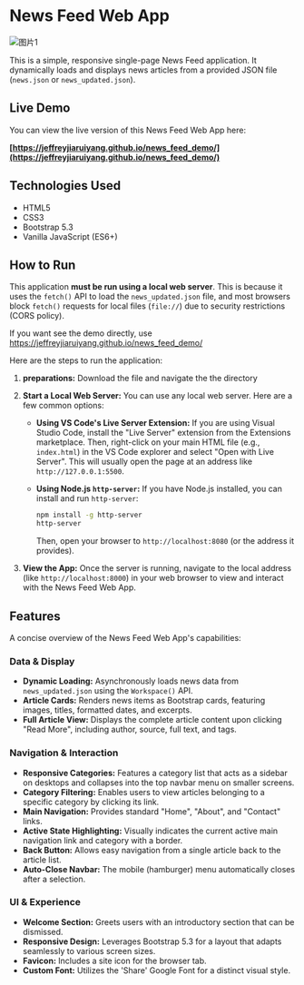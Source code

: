 # News Feed Web App

![图片1](https://github.com/user-attachments/assets/d4295914-e1fa-4ef8-86fb-f4fd1401965b)

This is a simple, responsive single-page News Feed application. It dynamically loads and displays news articles from a provided JSON file (`news.json` or `news_updated.json`).

## Live Demo

You can view the live version of this News Feed Web App here:

**[https://jeffreyjiaruiyang.github.io/news_feed_demo/](https://jeffreyjiaruiyang.github.io/news_feed_demo/)**

## Technologies Used

* HTML5
* CSS3
* Bootstrap 5.3
* Vanilla JavaScript (ES6+)

## How to Run

This application **must be run using a local web server**. This is because it uses the `fetch()` API to load the `news_updated.json` file, and most browsers block `fetch()` requests for local files (`file://`) due to security restrictions (CORS policy).

If you want see the demo directly, use https://jeffreyjiaruiyang.github.io/news_feed_demo/

Here are the steps to run the application:

1.  **preparations:**
    Download the file and navigate the the directory
3.  **Start a Local Web Server:**
    You can use any local web server. Here are a few common options:

    * **Using VS Code's Live Server Extension:**
        If you are using Visual Studio Code, install the "Live Server" extension from the Extensions marketplace. Then, right-click on your main HTML file (e.g., `index.html`) in the VS Code explorer and select "Open with Live Server". This will usually open the page at an address like `http://127.0.0.1:5500`.

    * **Using Node.js `http-server`:**
        If you have Node.js installed, you can install and run `http-server`:
        ```bash
        npm install -g http-server
        http-server
        ```
        Then, open your browser to `http://localhost:8080` (or the address it provides).

4.  **View the App:**
    Once the server is running, navigate to the local address (like `http://localhost:8000`) in your web browser to view and interact with the News Feed Web App.


## Features

A concise overview of the News Feed Web App's capabilities:

### Data & Display

* **Dynamic Loading:** Asynchronously loads news data from `news_updated.json` using the `Workspace()` API.
* **Article Cards:** Renders news items as Bootstrap cards, featuring images, titles, formatted dates, and excerpts.
* **Full Article View:** Displays the complete article content upon clicking "Read More", including author, source, full text, and tags.

### Navigation & Interaction

* **Responsive Categories:** Features a category list that acts as a sidebar on desktops and collapses into the top navbar menu on smaller screens.
* **Category Filtering:** Enables users to view articles belonging to a specific category by clicking its link.
* **Main Navigation:** Provides standard "Home", "About", and "Contact" links.
* **Active State Highlighting:** Visually indicates the current active main navigation link and category with a border.
* **Back Button:** Allows easy navigation from a single article back to the article list.
* **Auto-Close Navbar:** The mobile (hamburger) menu automatically closes after a selection.

### UI & Experience

* **Welcome Section:** Greets users with an introductory section that can be dismissed.
* **Responsive Design:** Leverages Bootstrap 5.3 for a layout that adapts seamlessly to various screen sizes.
* **Favicon:** Includes a site icon for the browser tab.
* **Custom Font:** Utilizes the 'Share' Google Font for a distinct visual style.





